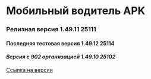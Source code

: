 # Мобильный водитель APK

### Релизная версия 1.49.11 25111

#### Последняя тестовая версия 1.49.12 25114

#### _Версия с 902 организацией 1.49.10 25102_

[Ссылка на версии](https://github.com/PanteoPro/driver_protek/releases)

